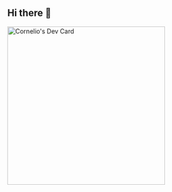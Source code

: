 ## Hi there 👋
<a href="https://app.daily.dev/timex29"><img src="https://api.daily.dev/devcards/v2/3xDAstONwIZcq77UsiHxP.png?type=default&r=zjg" width="356" alt="Cornelio's Dev Card"/></a>
<!--
**Timex29/Timex29** is a ✨ _special_ ✨ repository because its `README.md` (this file) appears on your GitHub profile.

Here are some ideas to get you started:

- 🔭 I’m currently working on ...
- 🌱 I’m currently learning ...
- 👯 I’m looking to collaborate on ...
- 🤔 I’m looking for help with ...
- 💬 Ask me about ...
- 📫 How to reach me: ...
- 😄 Pronouns: ...
- ⚡ Fun fact: ...
-->

